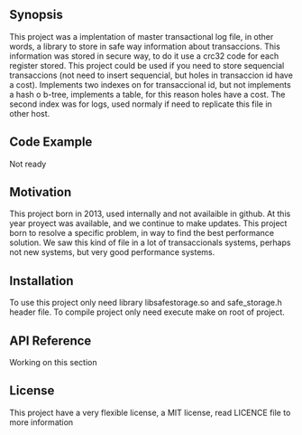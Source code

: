 ## Synopsis

This project was a implentation of master transactional log file, in other words, a library to store in safe way information about transaccions. This information was stored in secure way, to do it use a crc32 code for each register stored. This project could be used if you need to store sequencial transaccions (not need to insert sequencial, but holes in transaccion id have a cost). Implements two indexes on for transaccional id, but not implements a hash o b-tree, implements a table, for this reason holes have a cost. The second index was for logs, used normaly if need to replicate this file in other host.

## Code Example

Not ready

## Motivation

This project born in 2013, used internally and not availaible in github. At this year proyect was available, and we continue to make updates. This project born to resolve a specific problem, in way to find the best performance solution. We saw this kind of file in a lot of transaccionals systems, perhaps not new systems, but very good performance systems.

## Installation

To use this project only need library libsafestorage.so and safe_storage.h header file. To compile project only need execute make on root of project.

## API Reference

Working on this section

## License

This project have a very flexible license, a MIT license, read LICENCE file to more information